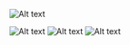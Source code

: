 ![Alt text](https://cdn.discordapp.com/attachments/1124209510324646010/1329361243026231307/Untitled30_20250116160214.png?ex=678a0fa2&is=6788be22&hm=1dd0803d034078e8192ba7f5cfa6ee87817f28e745aef2baa749e892b458dd29&)

![Alt text](https://adriansblinkiecollection.neocities.org/e5.gif) ![Alt text](https://adriansblinkiecollection.neocities.org/e6.gif) ![Alt text](https://adriansblinkiecollection.neocities.org/e16.gif)

